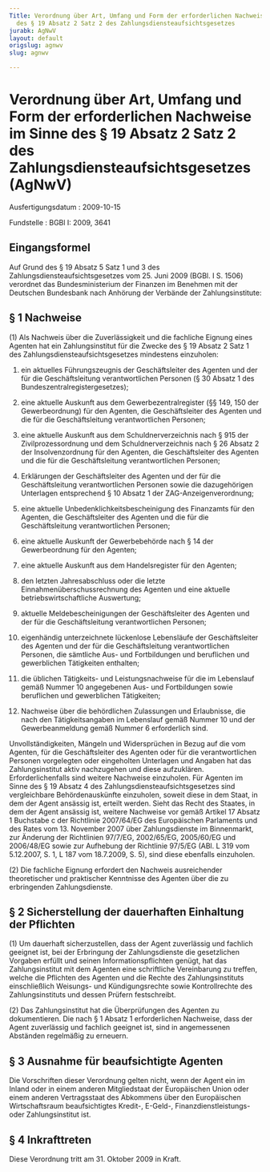 ```yaml
---
Title: Verordnung über Art, Umfang und Form der erforderlichen Nachweise im Sinne
  des § 19 Absatz 2 Satz 2 des Zahlungsdiensteaufsichtsgesetzes
jurabk: AgNwV
layout: default
origslug: agnwv
slug: agnwv

---
```


# Verordnung über Art, Umfang und Form der erforderlichen Nachweise im Sinne des § 19 Absatz 2 Satz 2 des Zahlungsdiensteaufsichtsgesetzes (AgNwV)

Ausfertigungsdatum
:   2009-10-15

Fundstelle
:   BGBl I: 2009, 3641


## Eingangsformel

Auf Grund des § 19 Absatz 5 Satz 1 und 3 des
Zahlungsdiensteaufsichtsgesetzes vom 25. Juni 2009 (BGBl. I S. 1506)
verordnet das Bundesministerium der Finanzen im Benehmen mit der
Deutschen Bundesbank nach Anhörung der Verbände der Zahlungsinstitute:


## § 1 Nachweise

(1) Als Nachweis über die Zuverlässigkeit und die fachliche Eignung
eines Agenten hat ein Zahlungsinstitut für die Zwecke des § 19 Absatz
2 Satz 1 des Zahlungsdiensteaufsichtsgesetzes mindestens einzuholen:

1.  ein aktuelles Führungszeugnis der Geschäftsleiter des Agenten und der
    für die Geschäftsleitung verantwortlichen Personen (§ 30 Absatz 1 des
    Bundeszentralregistergesetzes);


2.  eine aktuelle Auskunft aus dem Gewerbezentralregister (§§ 149, 150 der
    Gewerbeordnung) für den Agenten, die Geschäftsleiter des Agenten und
    die für die Geschäftsleitung verantwortlichen Personen;


3.  eine aktuelle Auskunft aus dem Schuldnerverzeichnis nach § 915 der
    Zivilprozessordnung und dem Schuldnerverzeichnis nach § 26 Absatz 2
    der Insolvenzordnung für den Agenten, die Geschäftsleiter des Agenten
    und die für die Geschäftsleitung verantwortlichen Personen;


4.  Erklärungen der Geschäftsleiter des Agenten und der für die
    Geschäftsleitung verantwortlichen Personen sowie die dazugehörigen
    Unterlagen entsprechend § 10 Absatz 1 der ZAG-Anzeigenverordnung;


5.  eine aktuelle Unbedenklichkeitsbescheinigung des Finanzamts für den
    Agenten, die Geschäftsleiter des Agenten und die für die
    Geschäftsleitung verantwortlichen Personen;


6.  eine aktuelle Auskunft der Gewerbebehörde nach § 14 der Gewerbeordnung
    für den Agenten;


7.  eine aktuelle Auskunft aus dem Handelsregister für den Agenten;


8.  den letzten Jahresabschluss oder die letzte
    Einnahmenüberschussrechnung des Agenten und eine aktuelle
    betriebswirtschaftliche Auswertung;


9.  aktuelle Meldebescheinigungen der Geschäftsleiter des Agenten und der
    für die Geschäftsleitung verantwortlichen Personen;


10. eigenhändig unterzeichnete lückenlose Lebensläufe der Geschäftsleiter
    des Agenten und der für die Geschäftsleitung verantwortlichen
    Personen, die sämtliche Aus- und Fortbildungen und beruflichen und
    gewerblichen Tätigkeiten enthalten;


11. die üblichen Tätigkeits- und Leistungsnachweise für die im Lebenslauf
    gemäß Nummer 10 angegebenen Aus- und Fortbildungen sowie beruflichen
    und gewerblichen Tätigkeiten;


12. Nachweise über die behördlichen Zulassungen und Erlaubnisse, die nach
    den Tätigkeitsangaben im Lebenslauf gemäß Nummer 10 und der
    Gewerbeanmeldung gemäß Nummer 6 erforderlich sind.



Unvollständigkeiten, Mängeln und Widersprüchen in Bezug auf die vom
Agenten, für die Geschäftsleiter des Agenten oder für die
verantwortlichen Personen vorgelegten oder eingeholten Unterlagen und
Angaben hat das Zahlungsinstitut aktiv nachzugehen und diese
aufzuklären. Erforderlichenfalls sind weitere Nachweise einzuholen.
Für Agenten im Sinne des § 19 Absatz 4 des
Zahlungsdiensteaufsichtsgesetzes sind vergleichbare Behördenauskünfte
einzuholen, soweit diese in dem Staat, in dem der Agent ansässig ist,
erteilt werden. Sieht das Recht des Staates, in dem der Agent ansässig
ist, weitere Nachweise vor gemäß Artikel 17 Absatz 1 Buchstabe c der
Richtlinie 2007/64/EG des Europäischen Parlaments und des Rates vom
13\. November 2007 über Zahlungsdienste im Binnenmarkt, zur Änderung
der Richtlinien 97/7/EG, 2002/65/EG, 2005/60/EG und 2006/48/EG sowie
zur Aufhebung der Richtlinie 97/5/EG (ABl. L 319 vom 5.12.2007, S. 1,
L 187 vom 18.7.2009, S. 5), sind diese ebenfalls einzuholen.

(2) Die fachliche Eignung erfordert den Nachweis ausreichender
theoretischer und praktischer Kenntnisse des Agenten über die zu
erbringenden Zahlungsdienste.


## § 2 Sicherstellung der dauerhaften Einhaltung der Pflichten

(1) Um dauerhaft sicherzustellen, dass der Agent zuverlässig und
fachlich geeignet ist, bei der Erbringung der Zahlungsdienste die
gesetzlichen Vorgaben erfüllt und seinen Informationspflichten genügt,
hat das Zahlungsinstitut mit dem Agenten eine schriftliche
Vereinbarung zu treffen, welche die Pflichten des Agenten und die
Rechte des Zahlungsinstituts einschließlich Weisungs- und
Kündigungsrechte sowie Kontrollrechte des Zahlungsinstituts und dessen
Prüfern festschreibt.

(2) Das Zahlungsinstitut hat die Überprüfungen des Agenten zu
dokumentieren. Die nach § 1 Absatz 1 erforderlichen Nachweise, dass
der Agent zuverlässig und fachlich geeignet ist, sind in angemessenen
Abständen regelmäßig zu erneuern.


## § 3 Ausnahme für beaufsichtigte Agenten

Die Vorschriften dieser Verordnung gelten nicht, wenn der Agent ein im
Inland oder in einem anderen Mitgliedstaat der Europäischen Union oder
einem anderen Vertragsstaat des Abkommens über den Europäischen
Wirtschaftsraum beaufsichtigtes Kredit-,
E-Geld-, Finanzdienstleistungs- oder Zahlungsinstitut ist.


## § 4 Inkrafttreten

Diese Verordnung tritt am 31. Oktober 2009 in Kraft.

